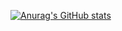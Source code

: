 [![Anurag's GitHub stats](https://github-readme-stats.vercel.app/api?username=Erbnlegend)](https://github.com/Erbnlegend/github-readme-stats)

<!---
Erbnlegend/Erbnlegend is a ✨ special ✨ repository because its `README.md` (this file) appears on your GitHub profile.
You can click the Preview link to take a look at your changes.
--->

